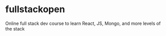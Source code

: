 # fullstackopen
Online full stack dev course to learn React, JS, Mongo, and more levels of the stack
